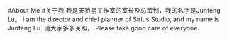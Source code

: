 #About Me
#关于我
我是天狼星工作室的室长及总策划，我的名字是Junfeng Lu。
I am the director and chief planner of Sirius Studio, and my name is Junfeng Lu.
请大家多多关照。
Please take good care of everyone.